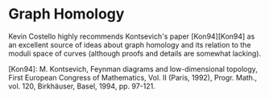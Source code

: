 # Graph Homology

Kevin Costello highly recommends Kontsevich's paper [Kon94][Kon94] as an excellent source of ideas about graph homology and its relation to the moduli space of curves (although proofs and details are somewhat lacking).

[Kon94]: M. Kontsevich, Feynman diagrams and low-dimensional topology, First European Congress of Mathematics, Vol. II (Paris, 1992), Progr. Math., vol. 120, Birkhäuser, Basel, 1994, pp. 97-121.